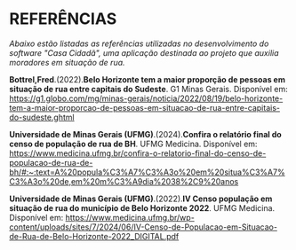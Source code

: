 # REFERÊNCIAS

_Abaixo estão listadas as referências utilizadas no desenvolvimento do software "Casa Cidadã", uma aplicação destinada ao projeto que auxilia moradores em situação de rua._

**Bottrel,Fred**.(2022).**Belo Horizonte tem a maior proporção de pessoas em situação de rua entre capitais do Sudeste**. G1 Minas Gerais. Disponível em: https://g1.globo.com/mg/minas-gerais/noticia/2022/08/19/belo-horizonte-tem-a-maior-proporcao-de-pessoas-em-situacao-de-rua-entre-capitais-do-sudeste.ghtml

**Universidade de Minas Gerais (UFMG)**.(2024).**Confira o relatório final do censo de população de rua de BH**. UFMG Medicina. Disponível em: https://www.medicina.ufmg.br/confira-o-relatorio-final-do-censo-de-populacao-de-rua-de-bh/#:~:text=A%20popula%C3%A7%C3%A3o%20em%20situa%C3%A7%C3%A3o%20de,em%20m%C3%A9dia%2038%2C9%20anos

**Universidade de Minas Gerais (UFMG)**.(2022).**IV Censo população em situação de rua do município de Belo Horizonte 2022**. UFMG Medicina. Disponível em: https://www.medicina.ufmg.br/wp-content/uploads/sites/7/2024/06/IV-Censo-de-Populacao-em-Situacao-de-Rua-de-Belo-Horizonte-2022_DIGITAL.pdf
